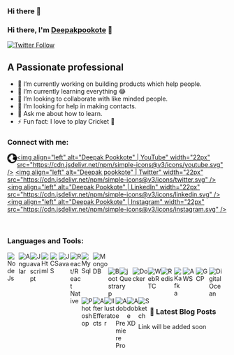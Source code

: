 ### Hi there 👋

<!--
**deepakpookkote/deepakpookkote** is a ✨ _special_ ✨ repository because its `README.md` (this file) appears on your GitHub profile.-->

### Hi there, I'm [Deepakpookote][website] 👋



[![Twitter Follow](https://img.shields.io/twitter/follow/Deepakpookkote?color=1DA1F2&logo=twitter&style=for-the-badge)](https://twitter.com/intent/follow?original_referer=https://github.com/deepakpookkote&screen_name=Deepakpookkote)

## A Passionate professional

- 🔭 I’m currently working on building products which help people.
- 🌱 I’m currently learning everything 😂 
- 👯 I’m looking to collaborate with like minded people.
- 🤔 I’m looking for help in making contacts.
- 💬 Ask me about how to learn.
- ⚡ Fun fact: I love to play Cricket 🏏

### Connect with me:

[<img align="left" alt="deepakpookkote.surge.sh" width="22px" src="https://raw.githubusercontent.com/iconic/open-iconic/master/svg/globe.svg" />][website]
[<img align="left" alt="Deepak Pookkote" | YouTube" width="22px" src="https://cdn.jsdelivr.net/npm/simple-icons@v3/icons/youtube.svg" />][youtube]
[<img align="left" alt="Deepak pookkote" | Twitter" width="22px" src="https://cdn.jsdelivr.net/npm/simple-icons@v3/icons/twitter.svg" />][twitter]
[<img align="left" alt="Deepak Pookkote" | LinkedIn" width="22px" src="https://cdn.jsdelivr.net/npm/simple-icons@v3/icons/linkedin.svg" />][linkedin]
[<img align="left" alt="Deepak Pookkote" | Instagram" width="22px" src="https://cdn.jsdelivr.net/npm/simple-icons@v3/icons/instagram.svg" />][instagram]

<br />

### Languages and Tools:

<img align="left" alt="Node Js" width="26px" src="https://deepakpookkote.github.io/Deepak_Pookkote/img/brands/nodejs.svg" />
<img align="left" alt="Angular" width="26px" src="https://deepakpookkote.github.io/Deepak_Pookkote/img/brands/angular.svg" />
<img align="left" alt="Javascript" width="26px" src="https://deepakpookkote.github.io/Deepak_Pookkote/img/brands/javascript.svg" />
<img align="left" alt="Html" width="20px" src="https://deepakpookkote.github.io/Deepak_Pookkote/img/brands/html.svg" />
<img align="left" alt="CSS" width="20px" src="https://deepakpookkote.github.io/Deepak_Pookkote/img/brands/css.svg" />
<img align="left" alt="Java" width="26px" src="https://deepakpookkote.github.io/Deepak_Pookkote/img/brands/java.svg" />
<img align="left" alt="React/React Native" width="26px" src="https://deepakpookkote.github.io/Deepak_Pookkote/img/brands/react-native.svg" />
<img align="left" alt="MySql" width="26px" src="https://deepakpookkote.github.io/Deepak_Pookkote/img/brands/mysql.svg" />
<img align="left" alt="Mongo DB" width="35px" src="https://deepakpookkote.github.io/Deepak_Pookkote/img/brands/mongodb.svg" />

<br />
<br />

<img align="left" alt="Bootstrap" width="26px" src="https://deepakpookkote.github.io/Deepak_Pookkote/img/brands/bootstrap.svg" />
<img align="left" alt="jQuery" width="30px" src="https://deepakpookkote.github.io/Deepak_Pookkote/img/brands/jquery.svg" />
<img align="left" alt="Docker" width="35px" src="https://deepakpookkote.github.io/Deepak_Pookkote/img/brands/docker.svg" />
<img align="left" alt="WebRTC" width="30px" src="https://deepakpookkote.github.io/Deepak_Pookkote/img/brands/webrtc.svg" />
<img align="left" alt="Redis" width="30px" src="https://deepakpookkote.github.io/Deepak_Pookkote/img/brands/redis.svg" />
<img align="left" alt="Kafka" width="20px" src="https://deepakpookkote.github.io/Deepak_Pookkote/img/brands/kafka.svg" />
<img align="left" alt="AWS" width="30px" src="https://deepakpookkote.github.io/Deepak_Pookkote/img/brands/aws.svg" />
<img align="left" alt="GCP" width="30px" src="https://deepakpookkote.github.io/Deepak_Pookkote/img/brands/google-cloud.svg" />
<img align="left" alt="Digital Ocean" width="30px" src="https://deepakpookkote.github.io/Deepak_Pookkote/img/brands/digitalocean.svg" />
<br />
<br />

<img align="left" alt="Photoshop" width="26px" src="https://deepakpookkote.github.io/Deepak_Pookkote/img/brands/photoshop.svg" />
<img align="left" alt="After Effects" width="26px" src="https://deepakpookkote.github.io/Deepak_Pookkote/img/brands/after-effects.svg" />
<img align="left" alt="Illustrator" width="26px" src="https://deepakpookkote.github.io/Deepak_Pookkote/img/brands/illustrator.svg" />
<img align="left" alt="Adobe Premiere Pro" width="26px" src="https://deepakpookkote.github.io/Deepak_Pookkote/img/brands/premiere.svg" />
<img align="left" alt="Adobe XD" width="26px" src="https://deepakpookkote.github.io/Deepak_Pookkote/img/brands/xd.svg" />
<img align="left" alt="Sketch" width="26px" src="https://deepakpookkote.github.io/Deepak_Pookkote/img/brands/sketch.svg" />
<br /> <br/>

### 📕 Latest Blog Posts
Link will be added soon

[website]: https://deepakpookkote.surge.sh
[twitter]: https://twitter.com/Deepakpookkote
[youtube]: https://youtube.com/DeepakPookkote
[instagram]: https://instagram.com/deepakpookkote
[linkedin]: https://linkedin.com/in/deepakpookkote
